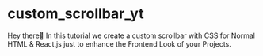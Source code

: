 # custom_scrollbar_yt
Hey there👋  In this tutorial we create a custom scrollbar with CSS for Normal HTML &amp; React.js just to enhance the Frontend Look of your Projects.

